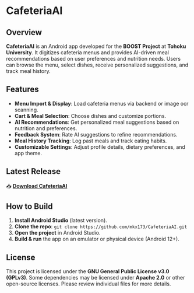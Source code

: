 # CafeteriaAI  

## Overview  
**CafeteriaAI** is an Android app developed for the **BOOST Project** at **Tohoku University**. It digitizes cafeteria menus and provides AI-driven meal recommendations based on user preferences and nutrition needs. Users can browse the menu, select dishes, receive personalized suggestions, and track meal history.  

## Features  
- **Menu Import & Display**: Load cafeteria menus via backend or image ocr scanning.  
- **Cart & Meal Selection**: Choose dishes and customize portions.  
- **AI Recommendations**: Get personalized meal suggestions based on nutrition and preferences.  
- **Feedback System**: Rate AI suggestions to refine recommendations.  
- **Meal History Tracking**: Log past meals and track eating habits.  
- **Customizable Settings**: Adjust profile details, dietary preferences, and app theme.  

## Latest Release  
📥 **[Download CafeteriaAI](https://github.com/mkx173/CafeteriaAI/releases)**  

## How to Build  
1. **Install Android Studio** (latest version).  
2. **Clone the repo**: `git clone https://github.com/mkx173/CafeteriaAI.git`  
3. **Open the project** in Android Studio.  
4. **Build & run** the app on an emulator or physical device (Android 12+).  

## License  
This project is licensed under the **GNU General Public License v3.0 (GPLv3)**. Some dependencies may be licensed under **Apache 2.0** or other open-source licenses. Please review individual files for more details.  
